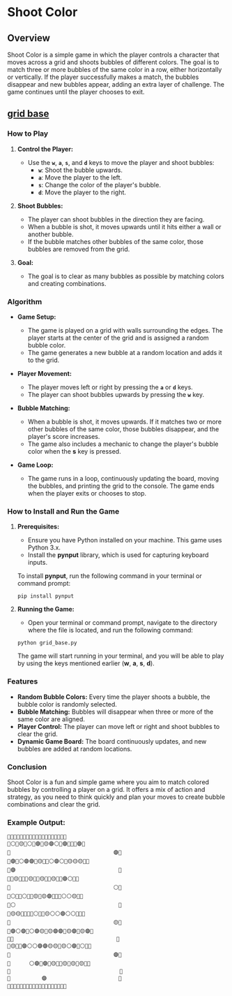 # Shoot Color

## Overview

Shoot Color is a simple game in which the player controls a character that moves across a grid and shoots bubbles of different colors. The goal is to match three or more bubbles of the same color in a row, either horizontally or vertically. If the player successfully makes a match, the bubbles disappear and new bubbles appear, adding an extra layer of challenge. The game continues until the player chooses to exit.

## [grid base](./grid_base.py)

### How to Play

1. **Control the Player:**
   - Use the **`w`**, **`a`**, **`s`**, and **`d`** keys to move the player and shoot bubbles:
     - **`w`**: Shoot the bubble upwards.
     - **`a`**: Move the player to the left.
     - **`s`**: Change the color of the player's bubble.
     - **`d`**: Move the player to the right.

2. **Shoot Bubbles:**
   - The player can shoot bubbles in the direction they are facing.
   - When a bubble is shot, it moves upwards until it hits either a wall or another bubble.
   - If the bubble matches other bubbles of the same color, those bubbles are removed from the grid.

3. **Goal:**
   - The goal is to clear as many bubbles as possible by matching colors and creating combinations.

### Algorithm

- **Game Setup:**
  - The game is played on a grid with walls surrounding the edges. The player starts at the center of the grid and is assigned a random bubble color.
  - The game generates a new bubble at a random location and adds it to the grid.

- **Player Movement:**
  - The player moves left or right by pressing the **`a`** or **`d`** keys.
  - The player can shoot bubbles upwards by pressing the **`w`** key.

- **Bubble Matching:**
  - When a bubble is shot, it moves upwards. If it matches two or more other bubbles of the same color, those bubbles disappear, and the player's score increases.
  - The game also includes a mechanic to change the player's bubble color when the **s** key is pressed.

- **Game Loop:**
  - The game runs in a loop, continuously updating the board, moving the bubbles, and printing the grid to the console. The game ends when the player exits or chooses to stop.

### How to Install and Run the Game

1. **Prerequisites:**
   - Ensure you have Python installed on your machine. This game uses Python 3.x.
   - Install the **pynput** library, which is used for capturing keyboard inputs.

   To install **pynput**, run the following command in your terminal or command prompt:
   ```
   pip install pynput
   ```

2. **Running the Game:**
   - Open your terminal or command prompt, navigate to the directory where the file is located, and run the following command:
   ```
   python grid_base.py
   ```

   The game will start running in your terminal, and you will be able to play by using the keys mentioned earlier (**w**, **a**, **s**, **d**).

### Features

- **Random Bubble Colors:** Every time the player shoots a bubble, the bubble color is randomly selected.
- **Bubble Matching:** Bubbles will disappear when three or more of the same color are aligned.
- **Player Control:** The player can move left or right and shoot bubbles to clear the grid.
- **Dynamic Game Board:** The board continuously updates, and new bubbles are added at random locations.


### Conclusion

Shoot Color is a fun and simple game where you aim to match colored bubbles by controlling a player on a grid. It offers a mix of action and strategy, as you need to think quickly and plan your moves to create bubble combinations and clear the grid.


### Example Output:
```
🔹🔹🔹🔹🔹🔹🔹🔹🔹🔹🔹🔹🔹🔹🔹🔹🔹🔹🔹
🔹⚪️🔴🟡🔴⚪️🔵🟣🔵🟡🟣⚪️🔴🟣🔵🔴🔴🟣🔹
🔹                                 🟣🔹
🔹🟣🔴⚪️🟣🟣🔵🟡🔵🔴⚪️🟣⚪️🔵🟡🟡🟡🔵🔹
🔹🟣                                 🔹
🔹🔵🟡🔴🔵🔵🟡🔵🔵🟡🔵🔵🟡🔴🔵🟣⚪️🔴🔹
🔹                                 ⚪️🔹
🔹⚪️🔴🔵⚪️🔴🔴🟡🔴🟡🟣🔵🔵🔵⚪️⚪️🟡🔴🔹
🔹⚪️                                 🔹
🔹🟡🟡🔵🔴🔴🔵⚪️🔴🔵🟡⚪️⚪️🟣⚪️⚪️🔵🔴🔹
🔹                                 🟡🔹
🔹🟣⚪️🟣🔴⚪️🟣🟡🔵🟡🟣🟣🔵🟡🟣🔵🟡🟣🔹
🔹🔵                                 🔹
🔹🟡🔴🔴🟣⚪️⚪️🟣🟣🟡🟡🔴🟡⚪️🟣🔴⚪️🔴🔹
🔹                                 🟣🔹
🔹      ⚪️🟣🔵🟣🔵🟡🔴🔵🟡🔴🟡🔵🟡🔴🔹
🔹                                   🔹
🔹          🟣                       🔹
🔹🔹🔹🔹🔹🔹🔹🔹🔹🔹🔹🔹🔹🔹🔹🔹🔹🔹🔹
```
